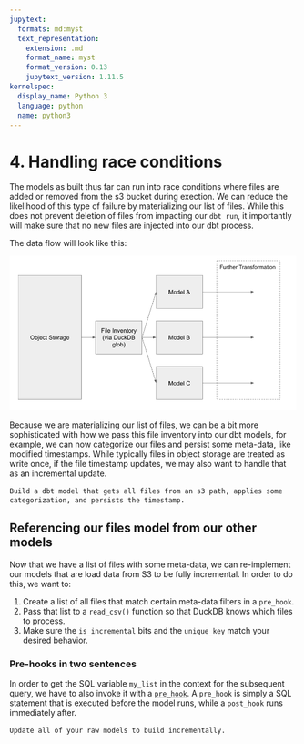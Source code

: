 ```yaml
---
jupytext:
  formats: md:myst
  text_representation:
    extension: .md
    format_name: myst
    format_version: 0.13
    jupytext_version: 1.11.5
kernelspec:
  display_name: Python 3
  language: python
  name: python3
---
```


# 4. Handling race conditions

The models as built thus far can run into race conditions where files are added or removed from the s3 bucket during exection. We can reduce the likelihood of this type of failure by materializing our list of files. While this does not prevent deletion of files from impacting our `dbt run`, it importantly will make sure that no new files are injected into our dbt process.

The data flow will look like this:

![Data Flow](img/data_flow.png)

Because we are materializing our list of files, we can be a bit more sophisticated with how we pass this file inventory into our dbt models, for example, we can now categorize our files and persist some meta-data, like modified timestamps. While typically files in object storage are treated as write once, if the file timestamp updates, we may also want to handle that as an incremental update.

```{admonition} Exercise 4.1
Build a dbt model that gets all files from an s3 path, applies some categorization, and persists the timestamp.
```

## Referencing our files model from our other models

Now that we have a list of files with some meta-data, we can re-implement our models that are load data from S3 to be fully incremental. In order to do this, we want to:

1. Create a list of all files that match certain meta-data filters in a `pre_hook`.
2. Pass that list to a `read_csv()` function so that DuckDB knows which files to process.
3. Make sure the `is_incremental` bits and the `unique_key` match your desired behavior.

### Pre-hooks in two sentences
In order to get the SQL variable `my_list` in the context for the subsequent query, we have to also invoke it with a [`pre_hook`](https://docs.getdbt.com/reference/resource-configs/pre-hook-post-hook). A `pre_hook` is simply a SQL statement that is executed before the model runs, while a `post_hook` runs immediately after. 

```{admonition} Exercise 4.2
Update all of your raw models to build incrementally.
```